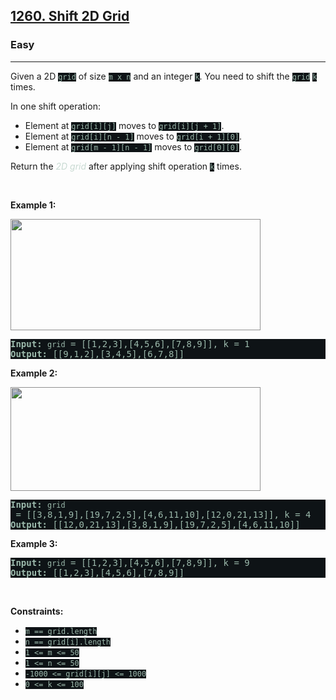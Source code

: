 <h2><a href="https://leetcode.com/problems/shift-2d-grid/">1260. Shift 2D Grid</a></h2><h3>Easy</h3><hr><div><p>Given a 2D <code style="background-color: rgb(14, 19, 22) !important; color: rgb(157, 185, 172) !important;">grid</code> of size <code style="background-color: rgb(14, 19, 22) !important; color: rgb(157, 185, 172) !important;">m x n</code>&nbsp;and an integer <code style="background-color: rgb(14, 19, 22) !important; color: rgb(157, 185, 172) !important;">k</code>. You need to shift the <code style="background-color: rgb(14, 19, 22) !important; color: rgb(157, 185, 172) !important;">grid</code>&nbsp;<code style="background-color: rgb(14, 19, 22) !important; color: rgb(157, 185, 172) !important;">k</code> times.</p>

<p>In one shift operation:</p>

<ul>
	<li>Element at <code style="background-color: rgb(14, 19, 22) !important; color: rgb(157, 185, 172) !important;">grid[i][j]</code> moves to <code style="background-color: rgb(14, 19, 22) !important; color: rgb(157, 185, 172) !important;">grid[i][j + 1]</code>.</li>
	<li>Element at <code style="background-color: rgb(14, 19, 22) !important; color: rgb(157, 185, 172) !important;">grid[i][n - 1]</code> moves to <code style="background-color: rgb(14, 19, 22) !important; color: rgb(157, 185, 172) !important;">grid[i + 1][0]</code>.</li>
	<li>Element at <code style="background-color: rgb(14, 19, 22) !important; color: rgb(157, 185, 172) !important;">grid[m&nbsp;- 1][n - 1]</code> moves to <code style="background-color: rgb(14, 19, 22) !important; color: rgb(157, 185, 172) !important;">grid[0][0]</code>.</li>
</ul>

<p>Return the <em style="color: rgb(200, 218, 210) !important;">2D grid</em> after applying shift operation <code style="background-color: rgb(14, 19, 22) !important; color: rgb(157, 185, 172) !important;">k</code> times.</p>

<p>&nbsp;</p>
<p><strong>Example 1:</strong></p>
<img alt="" src="https://assets.leetcode.com/uploads/2019/11/05/e1.png" style="width: 400px; height: 178px; filter: brightness(0.75);">
<pre style="background-color: rgb(14, 19, 22) !important; color: rgb(156, 186, 172) !important;"><strong>Input:</strong> <code>grid</code> = [[1,2,3],[4,5,6],[7,8,9]], k = 1
<strong>Output:</strong> [[9,1,2],[3,4,5],[6,7,8]]
</pre>

<p><strong>Example 2:</strong></p>
<img alt="" src="https://assets.leetcode.com/uploads/2019/11/05/e2.png" style="width: 400px; height: 166px; filter: brightness(0.75);">
<pre style="background-color: rgb(14, 19, 22) !important; color: rgb(156, 186, 172) !important;"><strong>Input:</strong> <code>grid</code> = [[3,8,1,9],[19,7,2,5],[4,6,11,10],[12,0,21,13]], k = 4
<strong>Output:</strong> [[12,0,21,13],[3,8,1,9],[19,7,2,5],[4,6,11,10]]
</pre>

<p><strong>Example 3:</strong></p>

<pre style="background-color: rgb(14, 19, 22) !important; color: rgb(156, 186, 172) !important;"><strong>Input:</strong> <code>grid</code> = [[1,2,3],[4,5,6],[7,8,9]], k = 9
<strong>Output:</strong> [[1,2,3],[4,5,6],[7,8,9]]
</pre>

<p>&nbsp;</p>
<p><strong>Constraints:</strong></p>

<ul>
	<li><code style="background-color: rgb(14, 19, 22) !important; color: rgb(157, 185, 172) !important;">m ==&nbsp;grid.length</code></li>
	<li><code style="background-color: rgb(14, 19, 22) !important; color: rgb(157, 185, 172) !important;">n ==&nbsp;grid[i].length</code></li>
	<li><code style="background-color: rgb(14, 19, 22) !important; color: rgb(157, 185, 172) !important;">1 &lt;= m &lt;= 50</code></li>
	<li><code style="background-color: rgb(14, 19, 22) !important; color: rgb(157, 185, 172) !important;">1 &lt;= n &lt;= 50</code></li>
	<li><code style="background-color: rgb(14, 19, 22) !important; color: rgb(157, 185, 172) !important;">-1000 &lt;= grid[i][j] &lt;= 1000</code></li>
	<li><code style="background-color: rgb(14, 19, 22) !important; color: rgb(157, 185, 172) !important;">0 &lt;= k &lt;= 100</code></li>
</ul>
</div>